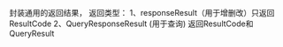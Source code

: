 封装通用的返回结果，
返回类型：
1、responseResult（用于增删改）只返回ResultCode
2、QueryResponseResult (用于查询) 返回ResultCode和QueryResult